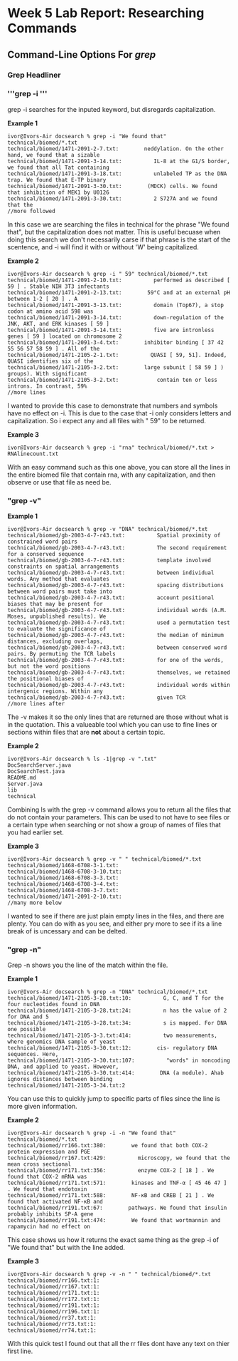 # Week 5 Lab Report: Researching Commands


## Command-Line Options For ***grep***



### Grep Headliner



### '''grep -i '''

grep -i searches for the inputed keyword, but disregards capitalization.

**Example 1**

    ivor@Ivors-Air docsearch % grep -i "We found that" technical/biomed/*.txt
    technical/biomed/1471-2091-2-7.txt:        neddylation. On the other hand, we found that a sizable
    technical/biomed/1471-2091-3-14.txt:          IL-8 at the G1/S border, we found that all Tat containing
    technical/biomed/1471-2091-3-18.txt:          unlabeled TP as the DNA trap. We found that E-TP binary
    technical/biomed/1471-2091-3-30.txt:        (MDCK) cells. We found that inhibition of MEK1 by U0126
    technical/biomed/1471-2091-3-30.txt:          2 S727A and we found that the
    //more followed




In this case we are searching the files in technical for the phrase "We found that", but the capitalization does not matter. This is useful becuase when doing this search we don't necessarily carse if that phrase is the start of the scentence, and -i will find it with or without 'W' being capitalized. 



**Example 2**

    ivor@Ivors-Air docsearch % grep -i " 59" technical/biomed/*.txt
    technical/biomed/1471-2091-2-10.txt:          performed as described [ 59 ] . Stable NIH 3T3 infectants
    technical/biomed/1471-2091-2-13.txt:        59°C and at an external pH between 1-2 [ 20 ] . A
    technical/biomed/1471-2091-3-13.txt:          domain (Top67), a stop codon at amino acid 598 was
    technical/biomed/1471-2091-3-14.txt:          down-regulation of the JNK, AKT, and ERK kinases [ 59 ]
    technical/biomed/1471-2091-3-14.txt:          five are intronless genes [ 59 ] located on chromosome 2
    technical/biomed/1471-2091-3-4.txt:        inhibitor binding [ 37 42 55 56 57 58 59 ] . All of the
    technical/biomed/1471-2105-2-1.txt:          QUASI [ 59, 51]. Indeed, QUASI identifies six of the
    technical/biomed/1471-2105-3-2.txt:        large subunit [ 58 59 ] ) groups). With significant
    technical/biomed/1471-2105-3-2.txt:            contain ten or less introns. In contrast, 59%
    //more lines

I wanted to provide this case to demonstrate that numbers and symbols have no effect on -i. This is due to the case that -i only considers letters and capitalization. So i expect any and all files with " 59" to be returned.



**Example 3**

    ivor@Ivors-Air docsearch % grep -i "rna" technical/biomed/*.txt > RNAlinecount.txt



With an easy command such as this one above, you can store all the lines in the entire biomed file that contain rna, with any capitalization, and then observe or use that file as need be. 



### "grep -v"


**Example 1**

    ivor@Ivors-Air docsearch % grep -v "DNA" technical/biomed/*.txt 
    technical/biomed/gb-2003-4-7-r43.txt:          Spatial proximity of constrained word pairs
    technical/biomed/gb-2003-4-7-r43.txt:          The second requirement for a conserved sequence
    technical/biomed/gb-2003-4-7-r43.txt:          template involved constraints on spatial arrangements
    technical/biomed/gb-2003-4-7-r43.txt:          between individual words. Any method that evaluates
    technical/biomed/gb-2003-4-7-r43.txt:          spacing distributions between word pairs must take into
    technical/biomed/gb-2003-4-7-r43.txt:          account positional biases that may be present for
    technical/biomed/gb-2003-4-7-r43.txt:          individual words (A.M. Moses, unpublished results). We
    technical/biomed/gb-2003-4-7-r43.txt:          used a permutation test to evaluate the significance of
    technical/biomed/gb-2003-4-7-r43.txt:          the median of minimum distances, excluding overlaps,
    technical/biomed/gb-2003-4-7-r43.txt:          between conserved word pairs. By permuting the TCR labels
    technical/biomed/gb-2003-4-7-r43.txt:          for one of the words, but not the word positions
    technical/biomed/gb-2003-4-7-r43.txt:          themselves, we retained the positional biases of
    technical/biomed/gb-2003-4-7-r43.txt:          individual words within intergenic regions. Within any
    technical/biomed/gb-2003-4-7-r43.txt:          given TCR 
    //more lines after

The -v makes it so the only lines that are returned are those without what is in the quotation. This a valueable tool which you can use to fine lines or sections within files that are **not** about a certain topic.



**Example 2**


    ivor@Ivors-Air docsearch % ls -1|grep -v ".txt"                
    DocSearchServer.java
    DocSearchTest.java
    README.md
    Server.java
    lib
    technical


Combining ls with the grep -v command allows you to return all the files that do not contain your parameters. This can be used to not have to see files or a certain type when searching or not show a group of names of files that you had earlier set. 



**Example 3**

    ivor@Ivors-Air docsearch % grep -v " " technical/biomed/*.txt     
    technical/biomed/1468-6708-3-1.txt:
    technical/biomed/1468-6708-3-10.txt:
    technical/biomed/1468-6708-3-3.txt:
    technical/biomed/1468-6708-3-4.txt:
    technical/biomed/1468-6708-3-7.txt:
    technical/biomed/1471-2091-2-10.txt:
    //many more below



I wanted to see if there are just plain empty lines in the files, and there are plenty. You can do with as you see, and either pry more to see if its a line break of is uncessary and can be delted.



### "grep -n"
Grep -n shows you the line of the match within the file. 


**Example 1**



    ivor@Ivors-Air docsearch % grep -n "DNA" technical/biomed/*.txt 
    technical/biomed/1471-2105-3-28.txt:10:          G, C, and T for the four nucleotides found in DNA
    technical/biomed/1471-2105-3-28.txt:24:          n has the value of 2 for DNA and 5
    technical/biomed/1471-2105-3-28.txt:34:          s is mapped. For DNA one possible
    technical/biomed/1471-2105-3-3.txt:414:          two measurements, where genomics DNA sample of yeast
    technical/biomed/1471-2105-3-30.txt:12:        cis- regulatory DNA sequences. Here,
    technical/biomed/1471-2105-3-30.txt:107:          "words" in noncoding DNA, and applied to yeast. However,
    technical/biomed/1471-2105-3-30.txt:414:        DNA (a module). Ahab ignores distances between binding
    technical/biomed/1471-2105-3-34.txt:2



You can use this to quickly jump to specific parts of files since the line is more given information. 

**Example 2**

    ivor@Ivors-Air docsearch % grep -i -n "We found that" technical/biomed/*.txt
    technical/biomed/rr166.txt:380:        we found that both COX-2 protein expression and PGE 
    technical/biomed/rr167.txt:429:          microscopy, we found that the mean cross sectional
    technical/biomed/rr171.txt:356:          enzyme COX-2 [ 18 ] . We found that COX-2 mRNA was
    technical/biomed/rr171.txt:571:        kinases and TNF-α [ 45 46 47 ] . We found that endotoxin
    technical/biomed/rr171.txt:588:        NF-κB and CREB [ 21 ] . We found that activated NF-κB and
    technical/biomed/rr191.txt:67:        pathways. We found that insulin probably inhibits SP-A gene
    technical/biomed/rr191.txt:474:        We found that wortmannin and rapamycin had no effect on



This case shows us how it returns the exact same thing as the grep -i of "We found that" but with the line added.

**Example 3** 

    ivor@Ivors-Air docsearch % grep -v -n " " technical/biomed/*.txt    
    technical/biomed/rr166.txt:1:
    technical/biomed/rr167.txt:1:
    technical/biomed/rr171.txt:1:
    technical/biomed/rr172.txt:1:
    technical/biomed/rr191.txt:1:
    technical/biomed/rr196.txt:1:
    technical/biomed/rr37.txt:1:
    technical/biomed/rr73.txt:1:
    technical/biomed/rr74.txt:1:


With this quick test I found out that all the rr files dont have any text on thier first line. 